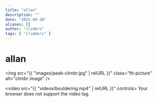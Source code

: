 ```yaml
---
title: "allan"
description: ""
date: "2025-09-20"
aliases: []
author: "climbrs"
tags: [ "climbers" ]
---
```



# allan

<!-- Usa relURL per generare il percorso corretto sotto /climbrs/ anche su GitHub Pages -->
<img src="{{ "images/peak-climbr.jpg" | relURL }}" class="fit-picture" alt="climbr image" />

<video src="{{ "videos/bouldering.mp4" | relURL }}" controls>
  Your browser does not support the video tag.
</video>